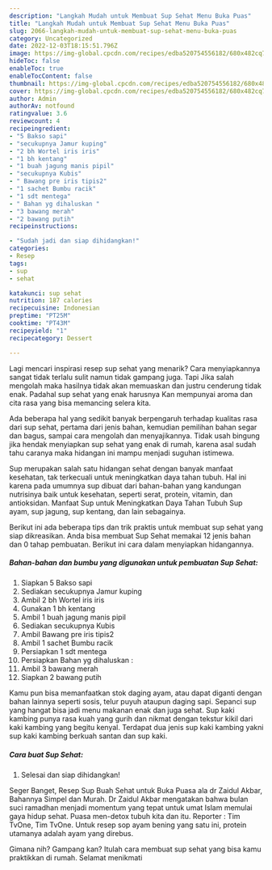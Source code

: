 ```yaml
---
description: "Langkah Mudah untuk Membuat Sup Sehat Menu Buka Puas"
title: "Langkah Mudah untuk Membuat Sup Sehat Menu Buka Puas"
slug: 2066-langkah-mudah-untuk-membuat-sup-sehat-menu-buka-puas
category: Uncategorized
date: 2022-12-03T18:15:51.796Z
image: https://img-global.cpcdn.com/recipes/edba520754556182/680x482cq70/sup-sehat-foto-resep-utama.jpg
hideToc: false
enableToc: true
enableTocContent: false
thumbnail: https://img-global.cpcdn.com/recipes/edba520754556182/680x482cq70/sup-sehat-foto-resep-utama.jpg
cover: https://img-global.cpcdn.com/recipes/edba520754556182/680x482cq70/sup-sehat-foto-resep-utama.jpg
author: Admin
authorAv: notfound
ratingvalue: 3.6
reviewcount: 4
recipeingredient:
- "5 Bakso sapi"
- "secukupnya Jamur kuping"
- "2 bh Wortel iris iris"
- "1 bh kentang"
- "1 buah jagung manis pipil"
- "secukupnya Kubis"
- " Bawang pre iris tipis2"
- "1 sachet Bumbu racik"
- "1 sdt mentega"
- " Bahan yg dihaluskan "
- "3 bawang merah"
- "2 bawang putih"
recipeinstructions:

- "Sudah jadi dan siap dihidangkan!"
categories:
- Resep
tags:
- sup
- sehat

katakunci: sup sehat 
nutrition: 187 calories
recipecuisine: Indonesian
preptime: "PT25M"
cooktime: "PT43M"
recipeyield: "1"
recipecategory: Dessert

---
```



Lagi mencari inspirasi resep sup sehat yang menarik? Cara menyiapkannya sangat tidak terlalu sulit namun tidak gampang juga. Tapi Jika salah mengolah maka hasilnya tidak akan memuaskan dan justru cenderung tidak enak. Padahal sup sehat yang enak harusnya Kan mempunyai aroma dan cita rasa yang bisa memancing selera kita.


Ada beberapa hal yang sedikit banyak berpengaruh terhadap kualitas rasa dari sup sehat, pertama dari jenis bahan, kemudian pemilihan bahan segar dan bagus, sampai cara mengolah dan menyajikannya. Tidak usah bingung jika hendak menyiapkan sup sehat yang enak di rumah, karena asal sudah tahu caranya maka hidangan ini mampu menjadi suguhan istimewa.

Sup merupakan salah satu hidangan sehat dengan banyak manfaat kesehatan, tak terkecuali untuk meningkatkan daya tahan tubuh. Hal ini karena pada umumnya sup dibuat dari bahan-bahan yang kandungan nutrisinya baik untuk kesehatan, seperti serat, protein, vitamin, dan antioksidan. Manfaat Sup untuk Meningkatkan Daya Tahan Tubuh Sup ayam, sup jagung, sup kentang, dan lain sebagainya.


Berikut ini ada beberapa tips dan trik praktis untuk membuat sup sehat yang siap dikreasikan. Anda bisa membuat Sup Sehat memakai 12 jenis bahan dan 0 tahap pembuatan. Berikut ini cara dalam menyiapkan hidangannya.

<!--inarticleads1-->

##### Bahan-bahan dan bumbu yang digunakan untuk pembuatan Sup Sehat:

1. Siapkan 5 Bakso sapi
1. Sediakan secukupnya Jamur kuping
1. Ambil 2 bh Wortel iris iris
1. Gunakan 1 bh kentang
1. Ambil 1 buah jagung manis pipil
1. Sediakan secukupnya Kubis
1. Ambil  Bawang pre iris tipis2
1. Ambil 1 sachet Bumbu racik
1. Persiapkan 1 sdt mentega
1. Persiapkan  Bahan yg dihaluskan :
1. Ambil 3 bawang merah
1. Siapkan 2 bawang putih


Kamu pun bisa memanfaatkan stok daging ayam, atau dapat diganti dengan bahan lainnya seperti sosis, telur puyuh ataupun daging sapi. Sepanci sup yang hangat bisa jadi menu makanan enak dan juga sehat. Sup kaki kambing punya rasa kuah yang gurih dan nikmat dengan tekstur kikil dari kaki kambing yang begitu kenyal. Terdapat dua jenis sup kaki kambing yakni sup kaki kambing berkuah santan dan sup kaki. 

<!--inarticleads2-->

##### Cara buat Sup Sehat:


1. Selesai dan siap dihidangkan!

Seger Banget, Resep Sup Buah Sehat untuk Buka Puasa ala dr Zaidul Akbar, Bahannya Simpel dan Murah. Dr Zaidul Akbar mengatakan bahwa bulan suci ramadhan menjadi momentum yang tepat untuk umat Islam memulai gaya hidup sehat. Puasa men-detox tubuh kita dan itu. Reporter : Tim TvOne, Tim TvOne. Untuk resep sop ayam bening yang satu ini, protein utamanya adalah ayam yang direbus. 

Gimana nih? Gampang kan? Itulah cara membuat sup sehat yang bisa kamu praktikkan di rumah. Selamat menikmati
